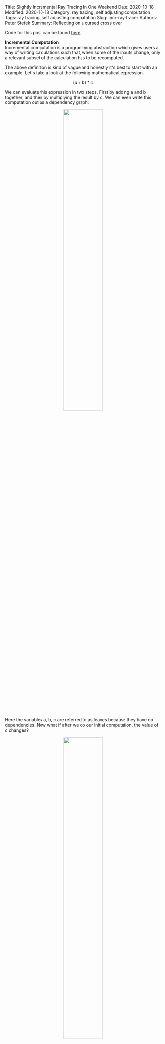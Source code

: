 Title: Slightly Incremental Ray Tracing In One Weekend
Date: 2020-10-18
Modified: 2020-10-18
Category: ray tracing, self adjusting computation
Tags: ray tracing, self adjusting computation
Slug: incr-ray-tracer
Authors: Peter Stefek
Summary: Reflecting on a cursed cross over

Code for this post can be found [here](https://github.com/Mr4k/incremental-ray-tracer)  

**Incremental Computation**  
Incremental computation is a programming abstraction which gives users a way of writing calculations such that, when some of the inputs change, only a relevant subset of the calculation has to be recomputed. 
 
The above definition is kind of vague and honestly it's best to start with an example. Let's take a look at the following mathematical expression.  

$$ (a+b)*c $$  

We can evaluate this expression in two steps. First by adding a and b together, and then by multiplying the result by c. We can even write this computation out as a dependency graph:
<p align="center">
  <img src="/images/incr-ray-tracer/comp-dag.png" width=50%> </img>
</p>
Here the variables a, b, c are referred to as leaves because they have no dependencies. Now what if after we do our initial computation, the value of c changes?
<p align="center">
  <img src="/images/incr-ray-tracer/comp-dag-2.png" width=50%> </img>
</p>
We can see from this graph that since (a+b) does not depend on c, we do not need to recompute it. Now imagine scaling this idea up to larger, more complex expressions. If you are familiar with spreadsheet software, you might have flashbacks to the huge interlinked computations created there. This brings us to a second, more intuitive definition of incremental computation: Microsoft Excel on steroids.
<p align="center">
  <img src="/images/incr-ray-tracer/excel-on-steroids.png" width=50%> </img>
</p>
There are several different frameworks and projects for incremental computation. These include [several](https://github.com/salsa-rs/salsa) [rust](http://adapton.org/) [libraries](https://github.com/lord/anchors), [Facebook's Skip Lang](http://skiplang.com/) and an OCaml library called [Incremental](https://github.com/janestreet/incremental). I chose to play around with Incremental for my experiments, because it seems to be the most battle tested option.

**Pros/Cons**  
So far it may seem like incremental computation frameworks are magical abstractions which allow programmers to write incredibly efficient programs with ease. So why don't we all use them? Well like most things in software, incremental computation frameworks come with a few trade offs.   
Pros:  
  

-  An incremental computation framework provides a simple abstraction around optimizing computations which allow programmers to write more efficiently computable programs with low mental overhead.
- The abstraction provided by these frameworks generalizes well to many different types of problems.

Cons:
 
- The frameworks have non negligible overhead both in speed and memory. We need to make sure the computation is slow enough to justify incrementalizing. If not, the overhead of the framework could dwarf the time it would take to recompute the expression from scratch.
- Similar to the above point, the initial computation of the algorithm will be slower. You need to decide if you will be recomputing often enough to justify this slow down.
- There are always limitations to any particular abstraction. Therefore you will likely be able to come up with a custom algorithm for a specific problem that is much faster than the result you get using an incremental computation framework.

Those interested in exploring these tradeoffs in detail or wanting to peek behind the curtain will enjoy [this talk](https://www.youtube.com/watch?v=G6a5G5i4gQU).

**How do people use Incremental Computation**  
So where are people actually using incremental computation? As far as I know, there are a few different areas where these ideas are being applied:
 
- Finance, especially to deal with large spreadsheet-like calculations. Most finance companies are a little vague about what they actually do, so I don't know too much about this use case.
- Compliers, the rust compiler explored these techniques when building their incremental compilation features.
- Databases, the company Materialize uses technology based on the Timely Dataflow Model developed by Microsoft Research to create a better streaming database.
- User Interface, user interfaces are a perfect place for incremental computation because it's important to figure out which components you actually need to re-render when something on the page changes.

**How people shouldn't use Incremental Computation**  
Now we can get to the fun part. Over the last week, I tried to play around with Incremental (and picked up scraps of OCaml) to get a better idea of how to actually build incremental computations. 
 
Of course the first thing I did was to [break the library](https://github.com/Mr4k/smash-incremental-heap), but after that I decided I wanted to write a small but non trivial project which used it. Since I don't have legions of highly paid quants to create large spreadsheets, I decided that use case was off the table. I felt that building a toy compiler or database would be at least a week long project by itself without incrementalizing it, so I ruled those out as well. I'm also not a huge frontend person, so a ui framework didn't seem appeal to me that much. Instead I decided to try something different:

<p align="center">
  <img src="/images/incr-ray-tracer/in-one-weekend.jpg" width=50%> </img>
</p>

I decided to implement (3/4s of) Peter Shirley's [Ray Tracing in One Weekend tutorial](https://www.realtimerendering.com/raytracing/Ray%20Tracing%20in%20a%20Weekend.pdf) in OCaml and then try to incrementalize a part of the ray tracing step. I will be honest, this experiment was not the most amazing thing in the world, but I think I learned a lot about what not to do with incremental computation. 

Is this a terrible idea? Absolutely! But we can learn a lot but understanding why exactly it's terrible.

So how does the graph based incremental computation I talked about above even fit in with ray tracing? It turns out shooting light rays into space can be thought of as a graph.

First of all let's look the process of tracing one ray of light from observer to light source.

<p align="center">
  <img src="/images/incr-ray-tracer/inital-graph.png" width=75%> </img>
</p>

In the above diagram, we can see a ray of light traced backwards from the viewers eye to a light source. In between, it bounces off of both a red and blue sphere.

<p align="center">
  <img src="/images/incr-ray-tracer/ray-trace-graph.png" width=75%> </img>
</p>

The light blue circles are nodes in an incremental computation graph and the arrows are directed edges between them. Whenever a ray hits an object, a new incremental node is created. This node computes the location of the next bounce by reflecting the incoming ray, and depends on the location and direction of the last bounce. This means that if the direction of a previous ray in the chain changes, all subsequent ray bounces will be recomputed.

 We can also fit additional metadata about our scene into the graph. For example, each object that a light ray hits will have a material associated with it.
 
In my model, these materials have color but also a "fuzziness" parameter that represents how reflective the material is. If the material is perfectly reflective, incoming light rays are reflected so that the angle of incedence is exactly equal to the angle of reflection. Otherwise there is a random jitter applied to the outgoing direction of the ray. The size of this jitter is controlled by the "fuzziness" parameter. 
 
So the material parameters affect the final image color, as well as the direction of the outgoing ray. When the fuzziness of a material changes, we must recast all subsequent rays bouncing off of any objects which use that material. We can represent this dependency in our graph as follows: 

<p align="center">
  <img src="/images/incr-ray-tracer/render-graph-with-materials.png" width=75%> </img>
</p>
In the above graph, if the fuzziness of a material changes, we will recast all subsequent rays.
 
Handling changing material parameters will be the focus of our render. The idea is that after an expensive render, an artist could tweak a few material parameters without having to redraw the entire screen.
 
But what about moving objects around? For this experiment, I decided not to implement this (fairly important) feature because I could not find a way to make it fit as nicely into the abstraction provided by Incremental. If I really wanted to do this, I'd basically just store all the rays inside a spatial acceleration structure like a octree. Then whenever a sphere's position changed, I'd query the set of rays intersecting it before and after it moved. I'd then recompute each of the nodes associated with these rays.  
 
So anyways does this material editing approach actually work? The answer is somewhat.
 
Here's a gif of it in action (in real time)!
<p align="center">
  <img src="/images/incr-ray-tracer/trace-reload.gif" width=50%> </img>
</p>

In the above gif, each material's color and fuzziness parameters are being changed one sphere at a time. Instead of doing a full render each time something changes, Incremental figures out which rays need to be recomputed. The image above looks grainy because I'm casting only about 10 rays per pixel (for reference,  Shirley's code, which this is based off, does 100 rays per pixel). To see why I'm only taking 10 samples per pixel, let's look at some performance numbers: 

<table style="width:90%">
  <tr>
    <th># Rays Cast (x129600)</th>
    <th>Non incremental render time (s) </th>
    <th>Inital incremental render time (s) </th>
    <th>50th percentile edit time (s)</th>
    <th>95th percentile edit time (s)</th>
  </tr>
  <tr>
    <td>1x</td>
    <td>0.864982</td>
    <td>2.475083</td>
    <td>0.010557</td>
    <td>0.077140</td>
  </tr>
  <tr>
    <td>2x</td>
    <td>1.559165</td>
    <td>5.213949</td>
    <td>0.015602</td>
    <td>0.157500</td>
  </tr>
  <tr>
    <td>5x</td>
    <td>4.088101</td>
    <td>12.362720</td>
    <td>0.032054</td>
    <td>0.405897</td>
  </tr>
  <tr>
    <td>10x</td>
    <td>7.763904</td>
    <td>24.869927</td>
    <td>0.088754</td>
    <td>0.901066</td>
  </tr>
  <tr>
    <td>20x</td>
    <td>14.815373</td>
    <td>121.544599</td>
    <td>0.840104</td>
    <td>11.20906</td>
  </tr>
  <tr>
    <td>30x</td>
    <td>19.766822</td>
    <td>311.603921</td>
    <td>1.917536</td>
    <td>24.662991</td>
  </tr>
</table>
</p>
The benchmarks above are all taken on my 2.9 GHz Dual-Core Intel Core i5 2015 Macbook Pro with 8GB of memory. They each used 100 spheres, each with its own unique material. Each sphere's material was changed once and I recorded the time it took to rerender after each sphere's material had changed. Each ray cast bounced a maximum of 10 times through the scene. The non incremental version is my implementation of Peter Shirley's code. Both versions of the code are single threaded.
 
Okay let's talk though this data quickly. The first four rows of the table tell a consistent story. The initial render has about a 3x to 4x overhead and editing a sphere's material results is significantly faster than a full redraw. All the numbers seem to scale linearly with the number of rays cast as expected.
 
But what about the rows after that? Runtime seems to explode in the incremental version. I was really surprised by this result. I don't have a definitive answer to this question but it did make me rethink the overhead that a library like Incremental brings to a program.

**Overhead of Incremental**  
At first glance, accounting for the runtime overhead of Incremental seems like it would be pretty simple. Each node that is fired requires a little bookkeeping on the Incremental side. As far as I know this overhead is typically on the order of ~50-150ns per node on commodity hardware and should grow linearly. The operations we are wrapping are a lot slower than that, so this firing overhead should not be a problem.  
 
While the bookkeeping overhead is minimal, there is a second kind of overhead introduced by using this library. This is the memory overhead. Incremental nodes are not super light weight by themselves. Each node weighs [at least 216 bytes](https://github.com/janestreet/incremental/blob/9b1f4da26fb223da43dc874fc797d39c13f14752/doc/tutorial/part7-optimization.mdx) without counting the data it is pointing to. In our model, we have at least one node per bounce of light. In fact, there were 20,678,306 nodes in the row 5 computation. I didn't think about this memory overhead at first because I was concerned with runtime, not memory usage.  

Of course, things are always more complex than they appear and I think it's possible that the runtime spike from above is caused by the memory overhead. **As a disclaimer, I'm not an expert in profiling, so what say I could be very wrong.**

As far as I understand, the memory that most programs have access to is not real memory, but an abstraction known as virtual memory. That virtual memory is divided into "pages" of about 4KB each (on my computer at least). These pages are typically stored in RAM. But when memory gets tight, the operating system uses a variety of tricks to create the illusion of having more RAM then it really does. These tricks include temporarily storing pages to disk, temporarily swapping entire programs onto disk, and compressing memory in RAM. The drawback of these tricks is a considerable overhead when accessing affected memory.   

Let's assume that a page is always 4K bytes. In that case, about 20 nodes fit into one page. This means if we read all the program's memory *sequentially* we have to read from a different page every 20 nodes, which could incur some kind of extra cost. This is generally not too bad especially. However in the worst case, we could read all the memory in a different order such that we need to read from a different page every time! This could become very expensive if we are low on RAM because we could swap each page in and out of memory up to 20 times (also known as [trashing](https://en.wikipedia.org/wiki/Thrashing_(computer_science)))  

The graph structure of incremental computations means that the nodes we read will likely not be right next to each other in memory, especially in larger graphs. This means that the overhead from swapping memory in and out of RAM could get quite large. This overhead is usually reflected by the number of [page faults](https://developer.apple.com/library/archive/documentation/Performance/Conceptual/ManagingMemory/Articles/AboutMemory.html) that occur. When I investigated, I saw an explosion in [soft page faults](https://developer.apple.com/library/archive/documentation/Performance/Conceptual/ManagingMemory/Articles/AboutMemory.html) between rows 4 and 5 of the table. Scaling to even larger numbers of rays (100x the number in row 1), I eventually saw an explosion of hard page faults as well.   

What about the garbage collector you may ask? In my experiments there was a solid GC overhead but its overall percentage seemed to remain constant. I think that the mark step of the gc was likely dominated by same trashing problem, because it had to walk through the graph structure to check what was reachable.  

While I'm not 100% percent convinced that the memory overhead is reponsible for all of the slowdown I saw, it was interesting to think about.

**Take Aways**  
So was incremental a good fit for ray tracing? It was not the worst idea, but was absolutely not a great idea. For one, ray tracing is better done in high parallel environments, and Incremental is single threaded. A second reason is that ray tracing is a really well studied problem. There are tons of ways to accelerate it, none of which we used. There are even far faster incremental approaches that use of a lot of problem specific domain knowledge.
 
So why did I do this project? For me, it was a good way to play around with the limits of incremental computation. I think I learned a lot about structuring these graph computations and some of the specific pain points of the Incremental library. However I'm still pretty new to all of this so if you have any tips for me I'd love to hear from you!  

Thanks to [Robert Lord](https://lord.io/) for teaching me everything I know about incremental computation and Ilia Demianenko for helping me profile my code.  

Have questions / comments / corrections?  
Get in touch: <a href="mailto:pstefek.dev@gmail.com">pstefek.dev@gmail.com</a>   

